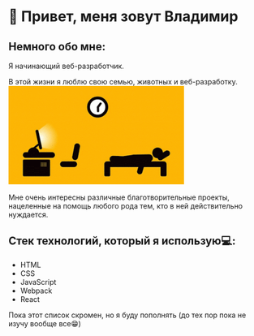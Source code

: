 
# 🚀 Привет, меня зовут Владимир

## Немного обо мне:

Я начинающий веб-разработчик.

В этой жизни я люблю свою семью, животных и веб-разработку.
![](./images/7SvA.gif)

Мне очень интересны различные благотворительные проекты, нацеленные на помощь любого рода тем, кто в ней действительно нуждается. 

## Стек технологий, который я использую💻:

* HTML
* CSS
* JavaScript
* Webpack
* React

Пока этот список скромен, но я буду пополнять (до тех пор пока не изучу вообще все😁)







  
